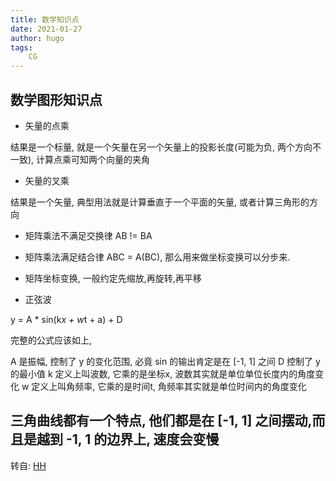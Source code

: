 ```yaml
---
title: 数学知识点
date: 2021-01-27
author: hugo
tags:
    CG
---
```


## 数学图形知识点

* 矢量的点乘

结果是一个标量, 就是一个矢量在另一个矢量上的投影长度(可能为负, 两个方向不一致), 计算点乘可知两个向量的夹角

* 矢量的叉乘

结果是一个矢量, 典型用法就是计算垂直于一个平面的矢量, 或者计算三角形的方向

* 矩阵乘法不满足交换律 AB != BA

* 矩阵乘法满足结合律 ABC = A(BC), 那么用来做坐标变换可以分步来.

* 矩阵坐标变换, 一般约定先缩放,再旋转,再平移

* 正弦波

y = A * sin(k*x + w*t + a) + D

完整的公式应该如上,

A 是振幅, 控制了 y 的变化范围, 必竟 sin 的输出肯定是在 [-1, 1] 之间
D 控制了 y 的最小值
k 定义上叫波数, 它乘的是坐标x, 波数其实就是单位单位长度内的角度变化
w 定义上叫角频率, 它乘的是时间t, 角频率其实就是单位时间内的角度变化

三角曲线都有一个特点, 他们都是在 [-1, 1] 之间摆动,而且是越到 -1, 1 的边界上, 速度会变慢
---
转自: [HH](http://www.hugohuang.xyz/)
